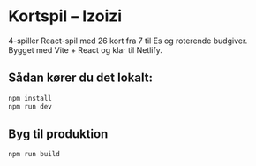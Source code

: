 
# Kortspil – Izoizi

4-spiller React-spil med 26 kort fra 7 til Es og roterende budgiver.  
Bygget med Vite + React og klar til Netlify.

## Sådan kører du det lokalt:

```bash
npm install
npm run dev
```

## Byg til produktion

```bash
npm run build
```

